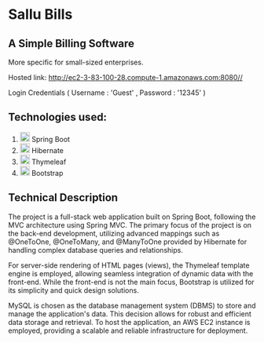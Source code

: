 # Sallu Bills
<h2>A Simple Billing Software</h2>
    <p>More specific for small-sized enterprises.</p>
    <p>Hosted link: <a href="ec2-44-211-175-123.compute-1.amazonaws.com" target="_blank">http://ec2-3-83-100-28.compute-1.amazonaws.com:8080//</a></p>
    <p>Login Credentials ( Username : 'Guest' , Password : '12345' )</p>
    <div class="technologies">
        <h2>Technologies used:</h2>
        <ol class="tech-list">
            <li>
                <img class="tech-icon" src="https://img.icons8.com/?size=512&id=2oBx9FpXcbLa&format=png" alt="Spring Boot Icon" width="20px">
                Spring Boot
            </li>
            <li>
              <img class="tech-icon" src="https://encrypted-tbn0.gstatic.com/images?q=tbn:ANd9GcRxQvUjVHLyCyHwToTJAd-y5amju86_oOYJQYul4499pzD8rHuBKKaz6-EjupHUC65DJZA&usqp=CAU" width="20px" alt="Hibernate Icon">
                Hibernate
            </li>
            <li>
                <img class="tech-icon" src="https://www.thymeleaf.org/images/thymeleaf.png" width="20px" alt="Thymeleaf Icon">
                Thymeleaf
            </li>
            <li>
                <img class="tech-icon" src="https://getbootstrap.com/docs/5.3/assets/brand/bootstrap-logo-shadow.png" width="20px" alt="Bootstrap Icon">
                Bootstrap
            </li>
        </ol>
    </div>
    <div class="description">
        <h2>Technical Description</h2>
        <p>The project is a full-stack web application built on Spring Boot, following the MVC architecture using
            Spring MVC. The primary focus of the project is on the back-end development, utilizing advanced mappings
            such as @OneToOne, @OneToMany, and @ManyToOne provided by Hibernate for handling complex database queries
            and relationships.</p>
        <p>For server-side rendering of HTML pages (views), the Thymeleaf template engine is employed, allowing
            seamless integration of dynamic data with the front-end. While the front-end is not the main focus,
            Bootstrap is utilized for its simplicity and quick design solutions.</p>
        <p>MySQL is chosen as the database management system (DBMS) to store and manage the application's data. This
            decision allows for robust and efficient data storage and retrieval. To host the application, an AWS EC2
            instance is employed, providing a scalable and reliable infrastructure for deployment.</p>
    </div>
